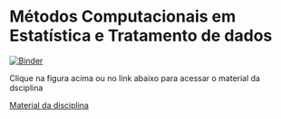 # Métodos Computacionais em Estatística e Tratamento de dados
[![Binder](https://mybinder.org/badge_logo.svg)](https://mybinder.org/v2/gh/joaopauloam/metodos_computacionais/8a51f9650ea4937aaaafc1b0690ad2fba5f72643?filepath=index.ipynb)

Clique na figura acima ou no link abaixo para acessar o material da dsciplina

[Material da disciplina](https://mybinder.org/v2/gh/joaopauloam/metodos_computacionais/8a51f9650ea4937aaaafc1b0690ad2fba5f72643?filepath=index.ipynb)
